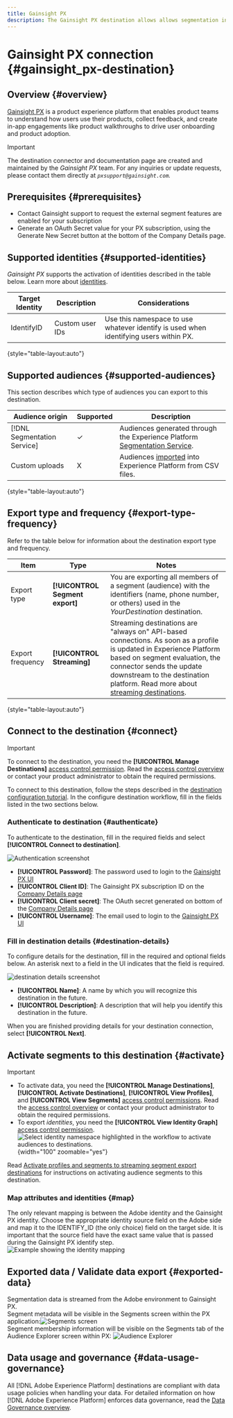 ```yaml
---
title: Gainsight PX 
description: The Gainsight PX destination allows allows segmentation information to be pushed to Gainsight PX 
---
```


# Gainsight PX connection {#gainsight_px-destination}


## Overview {#overview}

[Gainsight PX](https://www.gainsight.com/product-experience/) is a product experience platform that enables product teams to understand how users use their products, collect feedback, and create in-app engagements like product walkthroughs to drive user onboarding and product adoption.

>[!IMPORTANT]
>
>The destination connector and documentation page are created and maintained by the *Gainsight PX* team. For any inquiries or update requests, please contact them directly at *`pxsupport@gainsight.com`.*

## Prerequisites {#prerequisites}

* Contact Gainsight support to request the external segment features are enabled for your subscription
* Generate an OAuth Secret value for your PX subscription, using the Generate New Secret button at the bottom of the Company Details page.

## Supported identities {#supported-identities}


*Gainsight PX* supports the activation of identities described in the table below. Learn more about [identities](/help/identity-service/namespaces.md).

| Target Identity |Description| Considerations                                                                                                                                                                                                                                                                         |
|-----------------|---|----------------------------------------------------------------------------------------------------------------------------------------------------------------------------------------------------------------------------------------------------------------------------------------|
| IdentifyID      |Custom user IDs| Use this namespace to use whatever identify is used when identifying users within PX.                                                                                                                                                                                                  |

{style="table-layout:auto"}

## Supported audiences {#supported-audiences}

This section describes which type of audiences you can export to this destination.

| Audience origin | Supported | Description | 
---------|----------|----------|
| [!DNL Segmentation Service] | ✓ | Audiences generated through the Experience Platform [Segmentation Service](../../../segmentation/home.md).|
| Custom uploads | X | Audiences [imported](../../../segmentation/ui/overview.md#import-audience) into Experience Platform from CSV files. |

{style="table-layout:auto"}

## Export type and frequency {#export-type-frequency}

Refer to the table below for information about the destination export type and frequency.

| Item | Type | Notes |
---------|----------|---------|
| Export type | **[!UICONTROL Segment export]** | You are exporting all members of a segment (audience) with the identifiers (name, phone number, or others) used in the *YourDestination* destination.|
| Export frequency | **[!UICONTROL Streaming]** | Streaming destinations are "always on" API-based connections. As soon as a profile is updated in Experience Platform based on segment evaluation, the connector sends the update downstream to the destination platform. Read more about [streaming destinations](/help/destinations/destination-types.md#streaming-destinations).|

{style="table-layout:auto"}

## Connect to the destination {#connect}

>[!IMPORTANT]
> 
>To connect to the destination, you need the **[!UICONTROL Manage Destinations]** [access control permission](/help/access-control/home.md#permissions). Read the [access control overview](/help/access-control/ui/overview.md) or contact your product administrator to obtain the required permissions.

To connect to this destination, follow the steps described in the [destination configuration tutorial](../../ui/connect-destination.md). In the configure destination workflow, fill in the fields listed in the two sections below.

### Authenticate to destination {#authenticate}

To authenticate to the destination, fill in the required fields and select **[!UICONTROL Connect to destination]**.

![Authentication screenshot](../../assets/catalog/analytics/gainsight_px/auth-screen.png)
* **[!UICONTROL Password]**: The password used to login to the [Gainsight PX UI](https://app.aptrinsic.com)
* **[!UICONTROL Client ID]**: The Gainsight PX subscription ID on the [Company Details page](https://app.aptrinsic.com/settings/subscription)
* **[!UICONTROL Client secret]**: The OAuth secret generated on bottom of the [Company Details page](https://app.aptrinsic.com/settings/subscription)
* **[!UICONTROL Username]**: The email used to login to the [Gainsight PX UI](https://app.aptrinsic.com)

### Fill in destination details {#destination-details}

To configure details for the destination, fill in the required and optional fields below. An asterisk next to a field in the UI indicates that the field is required.

![destination details screenshot](../../assets/catalog/analytics/gainsight_px/destination_details.png)

*  **[!UICONTROL Name]**: A name by which you will recognize this destination in the future.
*  **[!UICONTROL Description]**: A description that will help you identify this destination in the future.

When you are finished providing details for your destination connection, select **[!UICONTROL Next]**.

## Activate segments to this destination {#activate}

>[!IMPORTANT]
> 
>* To activate data, you need the **[!UICONTROL Manage Destinations]**, **[!UICONTROL Activate Destinations]**, **[!UICONTROL View Profiles]**, and **[!UICONTROL View Segments]** [access control permissions](/help/access-control/home.md#permissions). Read the [access control overview](/help/access-control/ui/overview.md) or contact your product administrator to obtain the required permissions.
>* To export *identities*, you need the **[!UICONTROL View Identity Graph]** [access control permission](/help/access-control/home.md#permissions). <br> ![Select identity namespace highlighted in the workflow to activate audiences to destinations.](/help/destinations/assets/overview/export-identities-to-destination.png "Select identity namespace highlighted in the workflow to activate audiences to destinations."){width="100" zoomable="yes"}

Read [Activate profiles and segments to streaming segment export destinations](/help/destinations/ui/activate-segment-streaming-destinations.md) for instructions on activating audience segments to this destination.

### Map attributes and identities {#map}

The only relevant mapping is between the Adobe identity and the Gainsight PX identity.  Choose the appropriate identity source field on the Adobe side and map it to the IDENTIFY_ID (the only choice) field on the target side.  It is important that the source field have the exact same value that is passed during the Gainsight PX identify step.
![Example showing the identity mapping](../../assets/catalog/analytics/gainsight_px/mapping_identities.png)

## Exported data / Validate data export {#exported-data}

Segmentation data is streamed from the Adobe environment to Gainsight PX.  
Segment metadata will be visible in the Segments screen within the PX application:![Segments screen](../../assets/catalog/analytics/gainsight_px/segment_metadata.png)  
Segment membership information will be visible on the Segments tab of the Audience Explorer screen within PX: ![Audience Explorer](../../assets/catalog/analytics/gainsight_px/PX_Segments.png)

## Data usage and governance {#data-usage-governance}

All [!DNL Adobe Experience Platform] destinations are compliant with data usage policies when handling your data. For detailed information on how [!DNL Adobe Experience Platform] enforces data governance, read the [Data Governance overview](/help/data-governance/home.md).

